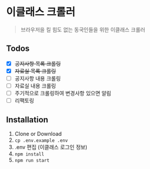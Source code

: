 # 이클래스 크롤러

> 브라우저을 킬 힘도 없는 동국인들을 위한 이클래스 크롤러

## Todos

- [x] ~~공지사항 목록 크롤링~~
- [x] ~~자료실 목록 크롤링~~
- [ ] 공지사항 내용 크롤링
- [ ] 자료실 내용 크롤링
- [ ] 주기적으로 크롤링하여 변경사항 있으면 알림
- [ ] 리팩토링

## Installation

1. Clone or Download
2. ```cp .env.example .env ```
3. .env 편집 (이클래스 로그인 정보)
4. ```npm install```
5. ```npm run start```
